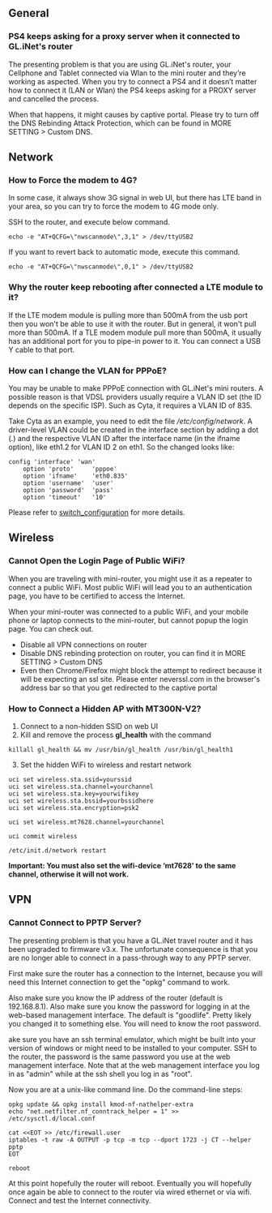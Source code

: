 ## General

### PS4 keeps asking for a proxy server when it connected to GL.iNet's router  

The presenting problem is that you are using GL.iNet's router, your Cellphone and Tablet connected via Wlan to the mini router and they’re working as aspected. When you try to connect a PS4 and it doesn’t matter how to connect it (LAN or Wlan) the PS4 keeps asking for a PROXY server and cancelled the process.

When that happens, it might causes by captive portal. Please try to turn off the DNS Rebinding Attack Protection, which can be found in MORE SETTING > Custom DNS.

## Network

### How to Force the modem to 4G?  

In some case, it always show 3G signal in web UI, but there has LTE band in your area, so you can try to force the modem to 4G mode only. 

SSH to the router, and execute below command.

```
echo -e "AT+QCFG=\"nwscanmode\",3,1" > /dev/ttyUSB2
```  

If you want to revert back to automatic mode, execute this command.

```  
echo -e "AT+QCFG=\"nwscanmode\",0,1" > /dev/ttyUSB2
```  

### Why the router keep rebooting after connected a LTE module to it?  

If the LTE modem module is pulling more than 500mA from the usb port then you won't be able to use it with the router. But in general, it won't pull more than 500mA. If a TLE modem module pull more than 500mA, it usually has an additional port for you to pipe-in power to it. You can connect a USB Y cable to that port.  

### How can I change the VLAN for PPPoE?  

You may be unable to make PPPoE connection with GL.iNet's mini routers. A possible reason is that VDSL providers usually require a VLAN ID set (the ID depends on the specific ISP). Such as Cyta, it requires a VLAN ID of 835.  

Take Cyta as an example, you need to edit the file */etc/config/network*. A driver-level VLAN could be created in the interface section by adding a dot (.) and the respective VLAN ID after the interface name (in the ifname option), like eth1.2 for VLAN ID 2 on eth1. So the changed looks like:  

```  
config 'interface' 'wan'
    option 'proto'     'pppoe'
    option 'ifname'    'eth0.835'
    option 'username'  'user'
    option 'password'  'pass'
    option 'timeout'   '10'
```  

Please refer to [switch_configuration](https://openwrt.org/docs/guide-user/network/vlan/switch_configuration#creating_driver-level_vlans) for more details.  

## Wireless

### Cannot Open the Login Page of Public WiFi?

When you are traveling with mini-router, you might use it as a repeater to connect a public WiFi. Most public WiFi will lead you to an authentication page, you have to be certified to access the Internet.

When your mini-router was connected to a public WiFi, and your mobile phone or laptop connects to the mini-router, but cannot popup the login page. You can check out.

- Disable all VPN connections on router
- Disable DNS rebinding protection on router, you can find it in MORE SETTING > Custom DNS
- Even then Chrome/Firefox might block the attempt to redirect because it will be expecting an ssl site. Please enter neverssl.com in the browser's address bar so that you get redirected to the captive portal

### How to Connect a Hidden AP with MT300N-V2?  

1. Connect to a non-hidden SSID on web UI  
2. Kill and remove the process **gl_health** with the command 
  ```
  killall gl_health && mv /usr/bin/gl_health /usr/bin/gl_health1
  ```  
3. Set the hidden WiFi to wireless and restart network

  ```
  uci set wireless.sta.ssid=yourssid
  uci set wireless.sta.channel=yourchannel
  uci set wireless.sta.key=yourwifikey
  uci set wireless.sta.bssid=yourbssidhere
  uci set wireless.sta.encryption=psk2
  
  uci set wireless.mt7628.channel=yourchannel
  
  uci commit wireless
  
  /etc/init.d/network restart
  ```
  
  <strong>Important: You must also set the wifi-device ‘mt7628’ to the same channel, otherwise it will not work.</strong>

## VPN

### Cannot Connect to PPTP Server?

The presenting problem is that you have a GL.iNet travel router and it has been upgraded to firmware v3.x. The unfortunate consequence is that you are no longer able to connect in a pass-through way to any PPTP server. 

First make sure the router has a connection to the Internet, because you will need this Internet connection to get the "opkg" command to work.

Also make sure you know the IP address of the router (default is 192.168.8.1). Also make sure you know the password for logging in at the web-based management interface. The default is "goodlife". Pretty likely you changed it to something else. You will need to know the root password.

ake sure you have an ssh terminal emulator, which might be built into your version of windows or might need to be installed to your computer. SSH to the router, the password is the same password you use at the web management interface. Note that at the web management interface you log in as "admin" while at the ssh shell you log in as "root".

Now you are at a unix-like command line. Do the command-line steps:

```  
opkg update && opkg install kmod-nf-nathelper-extra
echo "net.netfilter.nf_conntrack_helper = 1" >> /etc/sysctl.d/local.conf

cat <<EOT >> /etc/firewall.user
iptables -t raw -A OUTPUT -p tcp -m tcp --dport 1723 -j CT --helper pptp
EOT

reboot
```  

At this point hopefully the router will reboot. Eventually you will hopefully once again be able to connect to the router via wired ethernet or via wifi. Connect and test the Internet connectivity.
